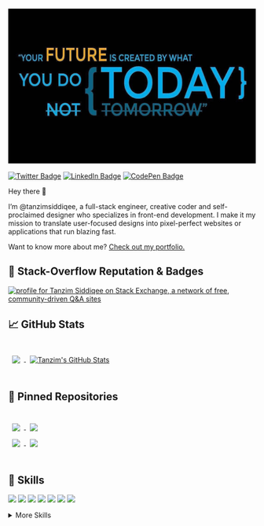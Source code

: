 [![Tanzim's GitHub Banner](./assets/GitHubHeader.jpg)](https://tansiddiqee.me)

[![Twitter Badge](https://img.shields.io/badge/Facebook-Profile-informational?style=flat&logo=facebook&logoColor=white&color=1CA2F1)](https://facebook.com/tanzimsiddiqee/)
[![LinkedIn Badge](https://img.shields.io/badge/LinkedIn-Profile-informational?style=flat&logo=linkedin&logoColor=white&color=0D76A8)](https://www.linkedin.com/in/tanzimsiddiqee/)
[![CodePen Badge](https://img.shields.io/badge/StackOverflow-Profile-informational?style=flat&logo=stackoverflow&logoColor=white&color=black)](https://stackoverflow.com/users/12519923/tanzim-siddiqee)

Hey there 👋

I’m @tanzimsiddiqee, a full-stack engineer, creative coder and self-proclaimed designer who specializes in front-end development. I make it my mission to translate user-focused designs into pixel-perfect websites or applications that run blazing fast.

Want to know more about me? [Check out my portfolio.](https://tansiddiqee.me/)

## 🎫 Stack-Overflow Reputation & Badges

<a href="https://stackoverflow.com/users/12519923/tanzim-siddiqee"><img src="https://stackexchange.com/users/flair/17287661.png?theme=dark" width="208" height="58" alt="profile for Tanzim Siddiqee on Stack Exchange, a network of free, community-driven Q&amp;A sites" title="profile for Tanzim Siddiqee on Stack Exchange, a network of free, community-driven Q&amp;A sites"></a>

## &#x1f4c8; GitHub Stats

<br>

<a href="https://github.com/tanzimsiddiqee">
  <img align="center" style="margin:0.5rem" src="https://github-readme-stats.vercel.app/api/top-langs/?username=tanzimsiddiqee&hide=html,css&cache_seconds=86400&theme=blue-green" />
</a>

<a href="https://github.com/tanzimsiddiqee">
  <img align="center" style="margin:0.5rem" src="https://github-readme-stats.vercel.app/api?username=tanzimsiddiqee&show_icons=true&line_height=27&cache_seconds=86400&theme=blue-green" alt="Tanzim's GitHub Stats" />
</a>

<br>
<br>

## 📌 Pinned Repositories

<br>

<a href="https://github.com/tanzimsiddiqee/Harris-Corner-Detection-and-its-variants">
  <img align="center" style="margin:0.5rem" src="https://github-readme-stats.vercel.app/api/pin/?username=tanzimsiddiqee&repo=Harris-Corner-Detection-and-its-variants&cache_seconds=86400&theme=blue-green" />
</a>

<a href="https://github.com/tanzimsiddiqee/StudyMaterialsSharingSystem">
  <img align="center" style="margin:0.5rem" src="https://github-readme-stats.vercel.app/api/pin/?username=tanzimsiddiqee&repo=StudyMaterialsSharingSystem&cache_seconds=86400&theme=blue-green" />
</a>

<br>

<a href="https://github.com/tanzimsiddiqee/rms">
  <img align="center" style="margin:0.5rem" src="https://github-readme-stats.vercel.app/api/pin/?username=tanzimsiddiqee&repo=rms&cache_seconds=86400&theme=blue-green" />
</a>

<a href="https://github.com/tanzimsiddiqee/tanzimsiddiqee">
  <img align="center" style="margin:0.5rem" src="https://github-readme-stats.vercel.app/api/pin/?username=tanzimsiddiqee&repo=tanzimsiddiqee&cache_seconds=86400&theme=blue-green" />
</a>

<br>
<br>

## 💼 Skills

![](https://img.shields.io/badge/Asp.Net-informational?style=flat&logo=.net&logoColor=white&color=5d2d92)
![](https://img.shields.io/badge/CSharp-informational?style=flat&logo=c-sharp&logoColor=white&color=290065)
![](https://img.shields.io/badge/React-informational?style=flat&logo=react&logoColor=white&color=5ccfee)
![](https://img.shields.io/badge/TypeScript-informational?style=flat&logo=typescript&logoColor=white&color=2f74c0)
![](https://img.shields.io/badge/LINQ-informational?style=flat&logo=c-sharp&logoColor=white&color=0d99de)
![](https://img.shields.io/badge/MSSQL-informational?style=flat&logo=microsoft&logoColor=white&color=d12f27)
![](https://img.shields.io/badge/Azure-informational?style=flat&logo=microsoft-azure&logoColor=white&color=4AB197)

<details>
<summary>More Skills</summary>
<br>
 
![](https://img.shields.io/badge/JavaScript-informational?style=flat&logo=JavaScript&logoColor=white&color=ead41c)
![](https://img.shields.io/badge/JQuery-informational?style=flat&logo=jquery&logoColor=white&color=0865a6)
![](https://img.shields.io/badge/MySQL-informational?style=flat&logo=MySQL&logoColor=white&color=005c83)
![](https://img.shields.io/badge/Html-informational?style=flat&logo=html5&logoColor=white&color=d84924)
![](https://img.shields.io/badge/CSS-informational?style=flat&logo=css3&logoColor=white&color=2449d8)
![](https://img.shields.io/badge/Bootstrap-informational?style=flat&logo=bootstrap&logoColor=white&color=8210f5)

<br>

![](https://img.shields.io/badge/AzureDataFactory-informational?style=flat&logo=microsoft-azure&logoColor=white&color=0073cc)
![](https://img.shields.io/badge/IISServer-informational?style=flat&logo=microsoft-azure&logoColor=white&color=0073cc)
![](https://img.shields.io/badge/AzureActiveDirectory-informational?style=flat&logo=microsoft-azure&logoColor=white&color=0073cc)
![](https://img.shields.io/badge/MarketingAPI-informational?style=flat&logo=facebook&logoColor=white&color=0073cc)
![](https://img.shields.io/badge/GoogleADsAPI-informational?style=flat&logo=google-cloud&logoColor=white&color=0073cc)

<br>


![](https://img.shields.io/badge/NPM-informational?style=flat&logo=npm&logoColor=white&color=c53635)
![](https://img.shields.io/badge/Postman-informational?style=flat&logo=Postman&logoColor=white&color=f76935)
![](https://img.shields.io/badge/AzureDevOps-informational?style=flat&logo=microsoft-azure&logoColor=white&color=0073cc)
![](https://img.shields.io/badge/GitHub-informational?style=flat&logo=GitHub&logoColor=white&color=1b1f23)
![](https://img.shields.io/badge/GitLab-informational?style=flat&logo=GitLab&logoColor=white&color=db4128)

</details>

<br>
